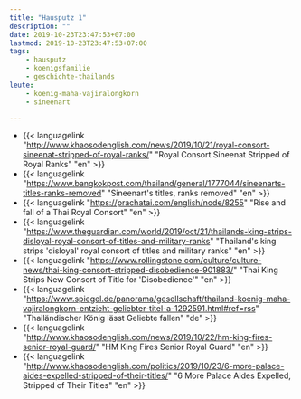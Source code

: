 ```yaml
---
title: "Hausputz 1"
description: ""
date: 2019-10-23T23:47:53+07:00
lastmod: 2019-10-23T23:47:53+07:00
tags:
    - hausputz
    - koenigsfamilie
    - geschichte-thailands
leute:
    - koenig-maha-vajiralongkorn
    - sineenart

---
```


-   {{< languagelink "http://www.khaosodenglish.com/news/2019/10/21/royal-consort-sineenat-stripped-of-royal-ranks/" "Royal Consort Sineenat Stripped of Royal Ranks" "en" >}}
-   {{< languagelink "https://www.bangkokpost.com/thailand/general/1777044/sineenarts-titles-ranks-removed" "Sineenart's titles, ranks removed" "en" >}}
-   {{< languagelink "https://prachatai.com/english/node/8255" "Rise and fall of a Thai Royal Consort" "en" >}}
-   {{< languagelink "https://www.theguardian.com/world/2019/oct/21/thailands-king-strips-disloyal-royal-consort-of-titles-and-military-ranks" "Thailand's king strips 'disloyal' royal consort of titles and military ranks" "en" >}}
-   {{< languagelink "https://www.rollingstone.com/culture/culture-news/thai-king-consort-stripped-disobedience-901883/" "Thai King Strips New Consort of Title for 'Disobedience'" "en" >}}
-   {{< languagelink "https://www.spiegel.de/panorama/gesellschaft/thailand-koenig-maha-vajiralongkorn-entzieht-geliebter-titel-a-1292591.html#ref=rss" "Thailändischer König lässt Geliebte fallen" "de" >}}
-   {{< languagelink "http://www.khaosodenglish.com/news/2019/10/22/hm-king-fires-senior-royal-guard/" "HM King Fires Senior Royal Guard" "en" >}}
-   {{< languagelink "http://www.khaosodenglish.com/politics/2019/10/23/6-more-palace-aides-expelled-stripped-of-their-titles/" "6 More Palace Aides Expelled, Stripped of Their Titles" "en" >}}
